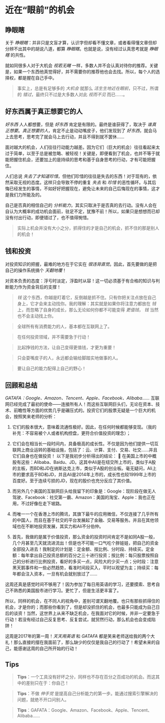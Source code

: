 # 近在“眼前”的机会

## 睁眼瞎
关于 *睁眼瞎*：并非只是文盲才算，认识字但却看不懂文章，或者看得懂文章但却分辨不出其中的胡说八道，都算 *睁眼瞎*。也就是说，没有经过认真思考就是 *睁眼瞎* 的共性。

就如同很多人对于大机会 *视若无睹* 一样，多数人并不会认真对待你的推荐。关键是，如果一个东西他真觉得好，并不需要你的推荐他也会去找。所以，每个人的选择权，都是握在自己手中。

> 事实上，总是有足够多的 *大机会* 就那么 *活生生地近在眼前*，只不过，所谓的 *错过*，最终只不过是大多数人对此 *视而不见* 而已……。

## 好东西属于真正想要它的人
*好东西* 人人都想要，但是 *好东西* 肯定是有限的。最终是谁获得了，取决于 *谁真正想要*。*真正想要的人*，肯定不止是动动嘴皮子，他们发现到了 *好东西*，就会马上去思考，思考完了就会马上去行动，并且不得到就不罢休……

面对越大的机会，人们往往行动能力越差。因为它们（巨大的机会）往往看起来太过于简单，以至于总是被忽略、被轻视！关键是，即便看到了机会，也并不等于就能把握住机会，还要加上的是持续的思考和基于自身思考的行动，才有可能把握住。

人们总说 *失去了才知道珍惜*，但他们珍惜的往往是失去的东西！对于现有的，依然采取无视的态度。这样只会导致不停的重复 *失去* 和 *珍惜* 的恶性循环。与其后悔已经发生的事情，不如好好把握现在，避免让未来的自己后悔现在的事情，这才是我们力所能及的。

自己是否真的相信自己的 *分析能力*，其实只取决于是否真的去行动。没有人会在自认为大概率的成功机会面前，驻足不定，犹豫不前！所以，如果只是想想而已却没有付出行动，即便错过了，也不值得惋惜。

> 实际上机会并没有大小之分，抓得住的才是自己的机会，抓不住的那是别人的机会！

## 钱和投资
对投资知识的把握，最难的地方在于它实在 *很违背直觉*。因此，首先要做的是把自己的操作系统搞个 *天翻地覆*！

对资本负责的态度：浮亏时淡定，浮盈时从容！这一切必须基于有合格的知识与判断能力作为资金背后的支撑！

> *钱* 这个东西，你越是盯着它，反倒越是抓不住。只有你把关注点放在自己身上，它才会来主动找你。我的理解：其实就是如果你将注意力都放在 *钱* 上，而忽略了自身的成长，那么无论如何你都不可能变得 *更值钱*， *钱* 当然也不会主动找上你。

> 全球所有有消费能力的人，基本都在互联网上了。

> 在任何投资领域，并不需要急于行动！

> 比起挣钱的方法，让自己变得更值钱，才更为重要！

> 只会耍嘴皮子的人，永远都会输给脚踏实地做事的人。

> 要让自己的能力配得上自己的野心！

## 回顾和总结
*GATAFA：Google、Amazon、Tencent、Apple、Facebook、Alibaba……* 互联网已经完成了最初的使命——连接所有人！而这些互联网巨头们，无论在资本、技术、前瞻性等方面的优势几乎是碾压式的。投资它们的股票无疑是一个巨大的机会，按照笑来老师的分析：
1. 它们的股本很大，意味着流通性极好。因此，在任何时候都能够变现。（我的补充：不容易被个人或者机构控盘，更符合价值投资的理念）；

2. 它们会在相当长一段时间内，具备极高的成长性。不仅是因为他们提供一切互联网上商业运转的基础设施，包括了：云、计算、支付、交易、社交……并且它们自身也在做投资！
以下是我初步分析得出的结论：
	在美国上市的中概股有这些：Alibaba、Baidu、JD。这其中Ali是在纽交所上市的，类似于A股的主板，而BD和JD在纳斯达克上市，类似于A股的创业板。毫无疑问，Ali上市的要求高于BD和JD，并且Ali是2014年上市的，成长性也较1999年上市的百度好。至于连续亏损的JD，现在的股价也充分反应了其价值。

3. 而另外几个美国的互联网巨头给我留下的印象是：Google：现阶段在做无人驾驶、Facebook：社交第一霸、Amazon：美国的淘宝、Apple：我也正在用，不过好像在走下坡路。

4. 而唯一一个在香港上市的腾讯，其旗下最牛的应用微信，不仅连接了几乎所有的中国人，而且在基于社交的平台发展起了金融、交易等服务。并且在其他领域也在不断地投资发展，其实力和Ali不分伯仲。

5. 首先，我做的是属于价值投资，那么资金的投资时间肯定不是如同A股一般，几个月甚至几天就流进流出！但是也不可能一口气吃个胖娃娃，把自己的资金全部投入进去！我制定的计划是：定金额、按比例、分时段、持续买。定金额：每年拿出自己投资总额的百分之三十进行投资；按比例：每只股票按照自己的分析进行比例投资，看好的多买一点，风险大的少买一点；分时段：注意黑天鹅事件和一些必然趋势，看准时间段买入，平时以观望为主；持续买：每年都会注入资本，一旦有机会就别放过了……

这周还真是感觉时间不够用了！因为参加了每日用英语的学习，还要摸索、思考自己不熟悉的美国股市进行学习。更忙了，但是生活更丰富了。

所以，同样的机会，在不同人的视角中，差别可谓天翻地覆。也只有那些抓得住的机会，才是你的；而那些你看到了，但是却没抓住的机会，也最多只能成为自己日后的谈资！当然，这世界上从来不缺乏机会，在我面对它的时候，并非一定要急于行动！若没有经过自己反复思考、反复尝试，就贸然行动，那么机会也会变成陷阱！

这周是2017年的第一周！*天天用英语* 和 *GATAFA* 都是笑来老师送给我的两个大礼！那么直接的摆在我面前了，那么缺少的仅仅是我自己的行动了！希望未来的自己，能感谢这周的自己所开始的行动！

## Tips
> **Tips**：一个工具没有好坏之分，同样也不存在百分之百成功的机会。而这其中的差别只在于：你自己！

> **Tips**：不做 *伸手党* 是提高自己分析能力的第一步。能通过搜索引擎解决的问题，就绝不开口问别人。

> **Tips**：GAFATA：Google、Amazon、Facebook、Apple、Tencent、Alibaba……
